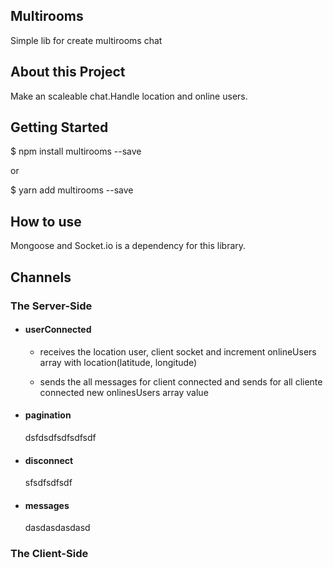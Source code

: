 ## Multirooms

Simple lib for create multirooms chat

## About this Project

Make an scaleable chat.Handle location and online users.

## Getting Started

$ npm install multirooms --save

or

$ yarn add multirooms --save


## How to use

Mongoose and Socket.io is a dependency for this library. 

## Channels

### The Server-Side
- #### userConnected

  - receives the location user, client socket and increment onlineUsers array with location(latitude, longitude)
  
  - sends the all messages for client connected and sends for all cliente connected new onlinesUsers array value 
  
  
- #### pagination

  dsfdsdfsdfsdfsdf
  
- #### disconnect

    sfsdfsdfsdf
    
- #### messages

    dasdasdasdasd
    
    
 ### The Client-Side
